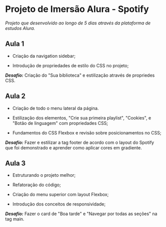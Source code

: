 # Projeto de Imersão Alura - Spotify

_Projeto que desenvolvido ao longo de 5 dias através da plataforma de estudos Alura._

## Aula 1 

- Criação da navigation sidebar;

- Introdução de propriedades de estilo do CSS no projeto;

***Desafio:*** Criação do "Sua biblioteca" e estilização através de propriedes CSS.

## Aula 2

- Criação de todo o menu lateral da página.

- Estilização dos elementos, "Crie sua primeira playlist", "Cookies", e "Botão de linguagem" com propriedades CSS;

- Fundamentos do CSS Flexbox e revisão sobre posicionamentos no CSS;

***Desafio:*** Fazer e estilizar a tag footer de acordo com o layout do Spotify que foi demonstrado e aprender como aplicar cores em gradiente.

## Aula 3

- Estruturando o projeto melhor;

- Refatoração do código;

- Criação do menu superior com layout Flexbox;

- Introdução dos conceitos de responsividade;

***Desafio:*** Fazer o card de "Boa tarde" e "Navegar por todas as seções" na tag main.

